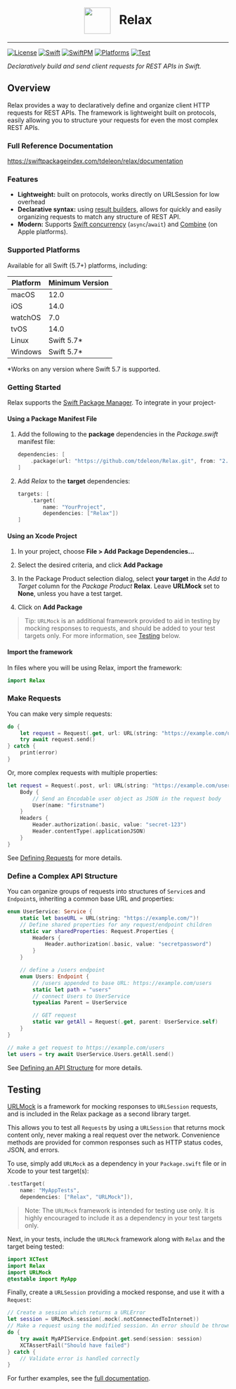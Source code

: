 
<h1 style="text-align: center;"><img src="https://user-images.githubusercontent.com/3507743/82412732-08c9c900-9a29-11ea-9eb4-0f7caea45e6e.png" height="60" style="vertical-align: middle; padding-right: 20px">Relax</h1>

---

[![License](https://img.shields.io/github/license/tdeleon/Relax)](https://github.com/tdeleon/Relax/blob/master/LICENSE)
[![Swift](https://img.shields.io/endpoint?url=https%3A%2F%2Fswiftpackageindex.com%2Fapi%2Fpackages%2Ftdeleon%2FRelax%2Fbadge%3Ftype%3Dswift-versions)](https://swiftpackageindex.com/tdeleon/Relax)
[![SwiftPM](https://img.shields.io/badge/SwiftPM-compatible-brightgreen)](https://swift.org/package-manager/)
[![Platforms](https://img.shields.io/badge/Platforms-macOS%20%7C%20iOS%20%7C%20watchOS%20%7C%20tvOS%20%7C%20Linux%20%7C%20Windows-blue)](https://www.swift.org/platform-support/)
[![Test](https://github.com/tdeleon/Relax/actions/workflows/test.yml/badge.svg?branch=main)](https://github.com/tdeleon/Relax/actions/workflows/test.yml?query=branch%3Amain++)

*Declaratively build and send client requests for REST APIs in Swift.*

## Overview

Relax provides a way to declaratively define and organize client HTTP requests for REST APIs. The framework is
lightweight built on protocols, easily allowing you to structure your requests for even the most complex REST APIs.

### Full Reference Documentation

https://swiftpackageindex.com/tdeleon/relax/documentation

### Features

- **Lightweight:** built on protocols, works directly on URLSession for low overhead
- **Declarative syntax:** using [result builders](https://docs.swift.org/swift-book/LanguageGuide/AdvancedOperators.html#ID630),
allows for quickly and easily organizing requests to match any structure of REST API.
- **Modern:** Supports [Swift concurrency](https://docs.swift.org/swift-book/LanguageGuide/Concurrency.html)
(`async`/`await`) and [Combine](https://developer.apple.com/documentation/combine) (on Apple platforms).

### Supported Platforms

Available for all Swift (5.7+) platforms, including:

| Platform | Minimum Version |
|----------|-----------------|
| macOS    | 12.0            |
| iOS      | 14.0            |
| watchOS  | 7.0             |
| tvOS     | 14.0            |
| Linux    | Swift 5.7*      |
| Windows  | Swift 5.7*      |

*Works on any version where Swift 5.7 is supported.

### Getting Started

Relax supports the [Swift Package Manager](https://www.swift.org/package-manager/). To integrate in your project-

#### Using a Package Manifest File

1. Add the following to the **package** dependencies in the *Package.swift* manifest file:

    ```swift
    dependencies: [
        .package(url: "https://github.com/tdeleon/Relax.git", from: "2.0.0")
    ]
    ```

2. Add *Relax* to the **target** dependencies:

    ```swift
    targets: [
        .target(
            name: "YourProject",
            dependencies: ["Relax"])
    ]
    ```

#### Using an Xcode Project

1. In your project, choose **File > Add Package Dependencies...**

2. Select the desired criteria, and click **Add Package**

3. In the Package Product selection dialog, select **your target** in the *Add to Target* column for the *Package Product*
**Relax**. Leave **URLMock** set to **None**, unless you have a test target.

4. Click on **Add Package**

>Tip: `URLMock` is an additional framework provided to aid in testing by mocking responses to requests, and should be
added to your test targets only. For more information, see [Testing](#testing) below.

#### Import the framework

In files where you will be using Relax, import the framework:

```swift
import Relax
```

### Make Requests

You can make very simple requests:
```swift
do {
    let request = Request(.get, url: URL(string: "https://example.com/users")!)
    try await request.send()
} catch {
    print(error)
}
```
Or, more complex requests with multiple properties:
```swift
let request = Request(.post, url: URL(string: "https://example.com/users")!) {
    Body {
        // Send an Encodable user object as JSON in the request body
        User(name: "firstname")
    }
    Headers {
        Header.authorization(.basic, value: "secret-123")
        Header.contentType(.applicationJSON)
    }
}
```

See [Defining Requests](https://swiftpackageindex.com/tdeleon/relax/documentation/relax/definingrequests) for more
details.

### Define a Complex API Structure

You can organize groups of requests into structures of ``Service``s and ``Endpoint``s, inheriting a common base URL and
properties:

```swift
enum UserService: Service {
    static let baseURL = URL(string: "https://example.com/")!
    // Define shared properties for any request/endpoint children
    static var sharedProperties: Request.Properties {
        Headers {
            Header.authorization(.basic, value: "secretpassword")
        }
    }

    // define a /users endpoint
    enum Users: Endpoint {
        // /users appended to base URL: https://example.com/users
        static let path = "users"
        // connect Users to UserService
        typealias Parent = UserService

        // GET request
        static var getAll = Request(.get, parent: UserService.self)
    }
}

// make a get request to https://example.com/users
let users = try await UserService.Users.getAll.send()
```

See [Defining an API Structure](https://swiftpackageindex.com/tdeleon/relax/documentation/relax/definingapistructure) for
more details.

## Testing

[URLMock](https://swiftpackageindex.com/tdeleon/relax/documentation/urlmock) is a framework for mocking responses to
`URLSession` requests, and is included in the Relax package as a second library target. 

This allows you to test all ``Request``s by using a `URLSession` that returns mock content only, never making a real
request over the network. Convenience methods are provided for common responses such as HTTP status codes, JSON, and
errors.

To use, simply add `URLMock` as a dependency in your `Package.swift` file or in Xcode to your test target(s):

```swift
.testTarget(
    name: "MyAppTests",
    dependencies: ["Relax", "URLMock"]),
```

>Note: The `URLMock` framework is intended for testing use only. It is highly encouraged to include it as a
dependency in your test targets only.

Next, in your tests, include the `URLMock` framework along with `Relax` and the target being tested:

```swift
import XCTest
import Relax
import URLMock
@testable import MyApp
```
Finally, create a `URLSession` providing a mocked response, and use it with a ``Request``:

```swift
// Create a session which returns a URLError
let session = URLMock.session(.mock(.notConnectedToInternet))
// Make a request using the modified session. An error should be thrown
do {
    try await MyAPIService.Endpoint.get.send(session: session)
    XCTAssertFail("Should have failed")
} catch {
    // Validate error is handled correctly
}
```

For further examples, see the [full documentation](https://swiftpackageindex.com/tdeleon/relax/documentation/urlmock).
